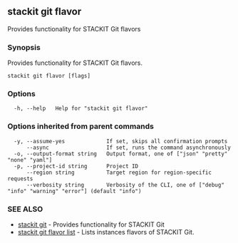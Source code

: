 ## stackit git flavor

Provides functionality for STACKIT Git flavors

### Synopsis

Provides functionality for STACKIT Git flavors.

```
stackit git flavor [flags]
```

### Options

```
  -h, --help   Help for "stackit git flavor"
```

### Options inherited from parent commands

```
  -y, --assume-yes             If set, skips all confirmation prompts
      --async                  If set, runs the command asynchronously
  -o, --output-format string   Output format, one of ["json" "pretty" "none" "yaml"]
  -p, --project-id string      Project ID
      --region string          Target region for region-specific requests
      --verbosity string       Verbosity of the CLI, one of ["debug" "info" "warning" "error"] (default "info")
```

### SEE ALSO

* [stackit git](./stackit_git.md)	 - Provides functionality for STACKIT Git
* [stackit git flavor list](./stackit_git_flavor_list.md)	 - Lists instances flavors of STACKIT Git.

